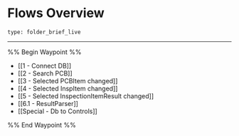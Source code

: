 # Flows Overview
 
```ccard
type: folder_brief_live
```
 
---

%% Begin Waypoint %%
- [[1 - Connect DB]]
- [[2 - Search PCB]]
- [[3 - Selected PCBItem changed]]
- [[4 - Selected InspItem changed]]
- [[5 - Selected InspectionItemResult changed]]
- [[6.1 - ResultParser]]
- [[Special - Db to Controls]]

%% End Waypoint %%